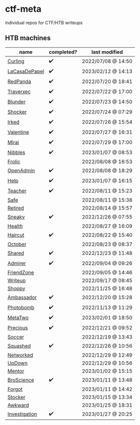 
# ctf-meta
individual repos for CTF/HTB writeups

## HTB machines

| name | completed? | last modified |
|------|------------|---------------|
| [Curling](https://github.com/chorankates/Curling) | :heavy_check_mark: | 2022/07/08 @ 14:50 |
| [LaCasaDePapel](https://github.com/chorankates/LaCasaDePapel) | :heavy_check_mark: | 2023/02/12 @ 14:13 |
| [RedPanda](https://github.com/chorankates/RedPanda) | :heavy_check_mark: | 2022/07/20 @ 18:41 |
| [Traverxec](https://github.com/chorankates/Traverxec) | :heavy_check_mark: | 2022/07/22 @ 17:00 |
| [Blunder](https://github.com/chorankates/Blunder) | :heavy_check_mark: | 2022/07/23 @ 14:50 |
| [Shocker](https://github.com/chorankates/Shocker) | :heavy_check_mark: | 2022/07/24 @ 07:29 |
| [Irked](https://github.com/chorankates/Irked) | :heavy_check_mark: | 2022/07/26 @ 15:54 |
| [Valentine](https://github.com/chorankates/Valentine) | :heavy_check_mark: | 2022/07/27 @ 16:31 |
| [Mirai](https://github.com/chorankates/Mirai) | :heavy_check_mark: | 2022/07/29 @ 17:00 |
| [Nibbles](https://github.com/chorankates/Nibbles) | :heavy_check_mark: | 2023/01/07 @ 08:53 |
| [Frolic](https://github.com/chorankates/Frolic) |  | 2022/08/08 @ 16:53 |
| [OpenAdmin](https://github.com/chorankates/OpenAdmin) | :heavy_check_mark: | 2022/08/08 @ 18:29 |
| [Help](https://github.com/chorankates/Help) | :heavy_check_mark: | 2023/01/07 @ 16:15 |
| [Teacher](https://github.com/chorankates/Teacher) | :heavy_check_mark: | 2022/08/11 @ 15:23 |
| [Safe](https://github.com/chorankates/Safe) |  | 2022/08/11 @ 15:38 |
| [Retired](https://github.com/chorankates/Retired) |  | 2022/08/14 @ 15:57 |
| [Sneaky](https://github.com/chorankates/Sneaky) | :heavy_check_mark:  | 2022/12/26 @ 07:55 |
| [Health](https://github.com/chorankates/Health) |  | 2022/08/27 @ 16:09 |
| [Haircut](https://github.com/chorankates/Haircut) | :heavy_check_mark: | 2022/08/22 @ 15:40 |
| [October](https://github.com/chorankates/October) |  | 2022/08/23 @ 08:37 |
| [Shared](https://github.com/chorankates/Shared) | :heavy_check_mark:  | 2022/12/23 @ 11:48 |
| [Admirer](https://github.com/chorankates/Admirer) | :heavy_check_mark: | 2022/09/04 @ 09:26 |
| [FriendZone](https://github.com/chorankates/FriendZone) |  | 2022/09/05 @ 14:46 |
| [Writeup](https://github.com/chorankates/Writeup) |  | 2022/09/17 @ 08:45 |
| [Shoppy](https://github.com/chorankates/Shoppy) |  | 2022/11/25 @ 16:48 |
| [Ambassador](https://github.com/chorankates/Ambassador) | :heavy_check_mark: | 2022/12/20 @ 15:28 |
| [Photobomb](https://github.com/chorankates/Photobomb) | :heavy_check_mark: | 2022/11/13 @ 11:29 |
| [MetaTwo](https://github.com/chorankates/MetaTwo) | :heavy_check_mark: | 2023/02/01 @ 18:50 |
| [Precious](https://github.com/chorankates/Precious) | :heavy_check_mark: | 2022/12/21 @ 09:52 |
| [Soccer](https://github.com/chorankates/Soccer) |  | 2022/12/19 @ 13:43 |
| [Squashed](https://github.com/chorankates/Squashed) | :heavy_check_mark: | 2022/12/26 @ 10:56 |
| [Networked](https://github.com/chorankates/Networked) | | 2022/12/29 @ 12:49 |
| [UpDown](https://github.com/chorankates/UpDown) | | 2022/12/29 @ 10:56 |
| [Mentor](https://github.com/chorankates/Mentor) | | 2023/01/02 @ 15:15 |
| [BroScience](https://github.com/chorankates/BroScience) | :heavy_check_mark: | 2023/01/11 @ 13:48 |
| [Forgot](https://github.com/chorankates/Forgot) | | 2023/01/11 @ 14:42 |
| [Stocker](https://github.com/chorankates/Stocker) | | 2023/01/15 @ 13:34 |
| [Awkward](https://github.com/chorankates/Awkward) | | 2023/01/25 @ 18:31 |
| [Investigation](https://github.com/chorankates/Investigation) | :heavy_check_mark: | 2023/01/27 @ 20:25 |



